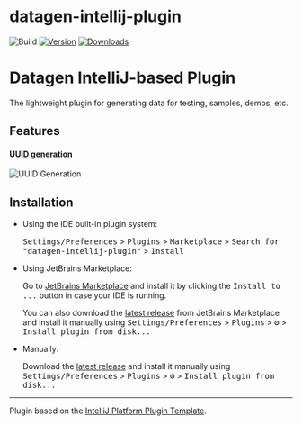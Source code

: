 # datagen-intellij-plugin

![Build](https://github.com/rinat-solmano/datagen-intellij-plugin/workflows/Build/badge.svg)
[![Version](https://img.shields.io/jetbrains/plugin/v/25260-datagen.svg)](https://plugins.jetbrains.com/plugin/25260-datagen)
[![Downloads](https://img.shields.io/jetbrains/plugin/d/25260-datagen.svg)](https://plugins.jetbrains.com/plugin/25260-datagen)

<!-- Plugin description -->
# Datagen IntelliJ-based Plugin
The lightweight plugin for generating data for testing, samples, demos, etc.

## Features
#### UUID generation
![UUID Generation](https://s1.gifyu.com/images/S1QnR.gif)



<!-- Plugin description end -->

## Installation

- Using the IDE built-in plugin system:
  
  <kbd>Settings/Preferences</kbd> > <kbd>Plugins</kbd> > <kbd>Marketplace</kbd> > <kbd>Search for "datagen-intellij-plugin"</kbd> >
  <kbd>Install</kbd>
  
- Using JetBrains Marketplace:

  Go to [JetBrains Marketplace](https://plugins.jetbrains.com/plugin/25260-datagen) and install it by clicking the <kbd>Install to ...</kbd> button in case your IDE is running.

  You can also download the [latest release](https://plugins.jetbrains.com/plugin/25260-datagen/versions) from JetBrains Marketplace and install it manually using
  <kbd>Settings/Preferences</kbd> > <kbd>Plugins</kbd> > <kbd>⚙️</kbd> > <kbd>Install plugin from disk...</kbd>

- Manually:

  Download the [latest release](https://github.com/rinat-solmano/datagen-intellij-plugin/releases/latest) and install it manually using
  <kbd>Settings/Preferences</kbd> > <kbd>Plugins</kbd> > <kbd>⚙️</kbd> > <kbd>Install plugin from disk...</kbd>


---
Plugin based on the [IntelliJ Platform Plugin Template][template].

[template]: https://github.com/JetBrains/intellij-platform-plugin-template
[docs:plugin-description]: https://plugins.jetbrains.com/docs/intellij/plugin-user-experience.html#plugin-description-and-presentation

